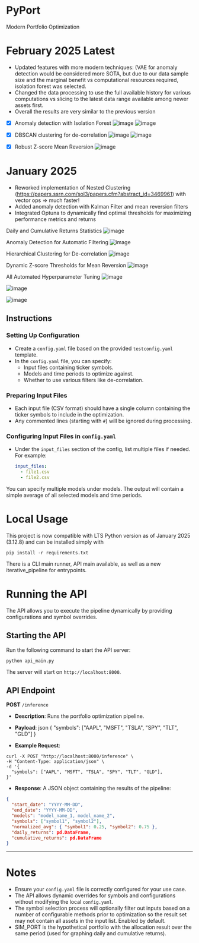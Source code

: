 # PyPort
Modern Portfolio Optimization 

# February 2025 Latest
- Updated features with more modern techniques: (VAE for anomaly detection would be considered more SOTA, but due to our data sample size and the marginal benefit vs computational resources required, isolation forest was selected.
- Changed the data processing to use the full available history for various computations vs slicing to the latest data range available among newer assets first.
- Overall the results are very similar to the previous version

- [x] Anomaly detection with Isolation Forest
![image](https://github.com/user-attachments/assets/cbbbad01-8886-4516-ba50-f88bab486ba4)
![image](https://github.com/user-attachments/assets/8dbf7f0b-8408-469b-9e29-b41923e7f330)

- [x] DBSCAN clustering for de-correlation
![image](https://github.com/user-attachments/assets/77242ffc-f2e9-44da-9218-db7f8346897a)
![image](https://github.com/user-attachments/assets/f27be7ef-85c1-460f-9928-63a17f3ea36d)

- [x] Robust Z-score Mean Reversion
![image](https://github.com/user-attachments/assets/1ab4d752-e68f-4935-aaad-5965ffe39b13)


# January 2025
- Reworked implementation of Nested Clustering (https://papers.ssrn.com/sol3/papers.cfm?abstract_id=3469961) with vector ops => much faster!
- Added anomaly detection with Kalman Filter and mean reversion filters
- Integrated Optuna to dynamically find optimal thresholds for maximizing performance metrics and returns 

Daily and Cumulative Returns Statistics
![image](https://github.com/user-attachments/assets/10fd55c7-728f-454c-a408-95a8fd17f6d7)

Anomaly Detection for Automatic Filtering
![image](https://github.com/user-attachments/assets/f8048fe3-4d92-4424-8d40-68490d47374d)

Hierarchical Clustering for De-correlation
![image](https://github.com/user-attachments/assets/ec4b9b05-e32e-4012-a49c-4446ef0ce603)

Dynamic Z-score Thresholds for Mean Reversion
![image](https://github.com/user-attachments/assets/58b510e8-ccf6-4cba-8cf6-c4790f8c4aab)

All Automated Hyperparameter Tuning
![image](https://github.com/user-attachments/assets/da12462f-3f0c-4b84-beac-59b96a6702b2)

![image](https://github.com/user-attachments/assets/78663eff-19cb-42c6-9fe7-713e8e143a2a)

![image](https://github.com/user-attachments/assets/521a32ef-78a5-4c99-bb51-6db81664eed3)


## Instructions

### Setting Up Configuration
- Create a `config.yaml` file based on the provided `testconfig.yaml` template.
- In the `config.yaml` file, you can specify:
  - Input files containing ticker symbols.
  - Models and time periods to optimize against.
  - Whether to use various filters like de-correlation.

### Preparing Input Files
- Each input file (CSV format) should have a single column containing the ticker symbols to include in the optimization.
- Any commented lines (starting with `#`) will be ignored during processing.

### Configuring Input Files in `config.yaml`
- Under the `input_files` section of the config, list multiple files if needed. For example:
  ```yaml
  input_files:
    - file1.csv
    - file2.csv

You can specify multiple models under models. The output will contain a simple average of all selected models and time periods.

# Local Usage

This project is now compatible with LTS Python version as of January 2025 (3.12.8) and can be installed simply with 
```
pip install -r requirements.txt
```
There is a CLI main runner, API main available, as well as a new iterative_pipeline for entrypoints.

# Running the API

The API allows you to execute the pipeline dynamically by providing configurations and symbol overrides.

## Starting the API

Run the following command to start the API server:

```
python api_main.py
```

The server will start on `http://localhost:8000`.

## API Endpoint

**POST** `/inference`

- **Description**: Runs the portfolio optimization pipeline.
- **Payload**: json { "symbols": ["AAPL", "MSFT", "TSLA", "SPY", "TLT", "GLD"] }

- **Example Request**:

```
curl -X POST "http://localhost:8000/inference" \
-H "Content-Type: application/json" \
-d '{
  "symbols": ["AAPL", "MSFT", "TSLA", "SPY", "TLT", "GLD"],
}'
```

- **Response**: A JSON object containing the results of the pipeline:

```json
{
  "start_date": "YYYY-MM-DD",
  "end_date": "YYYY-MM-DD",
  "models": "model_name_1, model_name_2",
  "symbols": ["symbol1", "symbol2"],
  "normalized_avg": { "symbol1": 0.25, "symbol2": 0.75 },
  "daily_returns": pd.DataFrame,
  "cumulative_returns": pd.DataFrame
}
```

---

# Notes

- Ensure your `config.yaml` file is correctly configured for your use case.
- The API allows dynamic overrides for symbols and configurations without modifying the local `config.yaml`.
- The symbol selection process will optionally filter out inputs based on a number of configurable methods prior to optimization so the result set may not contain all assets in the input list. Enabled by default.
- SIM_PORT is the hypothetical portfolio with the allocation result over the same period (used for graphing daily and cumulative returns).


